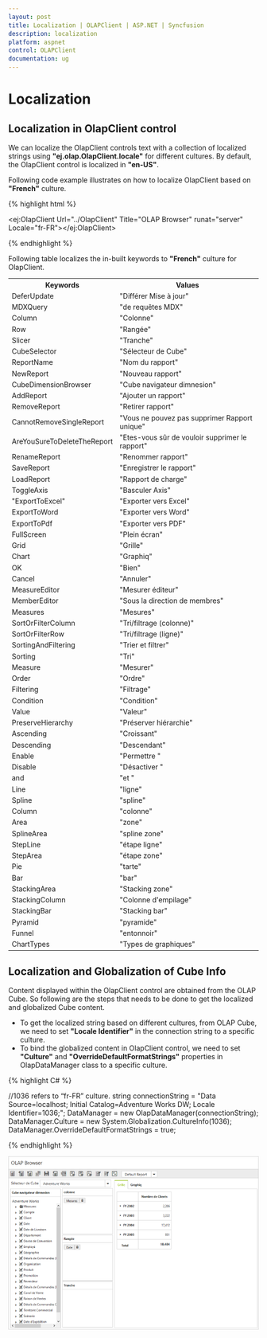 ```yaml
---
layout: post
title: Localization | OLAPClient | ASP.NET | Syncfusion
description: localization 
platform: aspnet
control: OLAPClient
documentation: ug
---
```


# Localization

## Localization in OlapClient control

We can localize the OlapClient controls text with a collection of localized strings using **"ej.olap.OlapClient.locale"** for different cultures. By default, the OlapClient control is localized in **"en-US"**.

Following code example illustrates on how to localize OlapClient based on **"French"** culture.

{% highlight html %}

<script>
    ej.olap.OlapClient.locale["fr-FR"] = {
        DeferUpdate: "Différer Mise à jour",
        MDXQuery: "de requêtes MDX",
        Column: "Colonne",
        Row: "Rangée",
        Slicer: "Tranche",
        CubeSelector: "Sélecteur de Cube",
        ReportName: "Nom du rapport",
        NewReport: "Nouveau rapport",
        CubeDimensionBrowser: "Cube navigateur dimnesion",
        AddReport: "Ajouter un rapport",
        RemoveReport: "Retirer rapport",
        CannotRemoveSingleReport: "Vous ne pouvez pas supprimer Rapport unique",
        AreYouSureToDeleteTheReport: "Etes-vous sûr de vouloir supprimer le rapport",
        RenameReport: "Renommer rapport",
        SaveReport: "Enregistrer le rapport",
        LoadReport: "Rapport de charge",
        ToggleAxis: "Basculer Axis",
        ExportToExcel: "Exporter vers Excel",
        ExportToWord: "Exporter vers Word",
        ExportToPdf: "Exporter vers Pdf",
        FullScreen: "Plein écran",
        Grid: "Grille",
        Chart: "Graphiq",
        OK: "Bien",
        Cancel: "Annuler",
        MeasureEditor: "Mesurer éditeur",
        MemberEditor: "Sous la direction de membres",
        Measures: "Mesures",
        SortOrFilterColumn: " Tri/filtrage (colonne)",
        SortOrFilterRow: "Tri/filtrage (ligne)",
        SortingAndFiltering: " Trier et filtrer",
        Sorting: " Tri",
        Measure: "Mesurer",
        Order: " Ordre",
        Filtering: " Filtrage",
        Condition: " Condition ",
        Value: " Valeur ",
        PreserveHierarchy: "Préserver hiérarchie ",
        Ascending: " Croissant ",
        Descending: " Descendant ",
        Enable: " Permettre ",
        Disable: " Désactiver ",
        and: " et ",
        Line: "ligne",
        Spline: "spline",
        Column: "colonne",
        Area: "zone",
        SplineArea: "spline zone",
        StepLine: "étape ligne",
        StepArea: "étape zone",
        Pie: "tarte",
        Bar: "bar",
        StackingArea: "Stacking zone",
        StackingColumn: "Colonne d'empilage",
        StackingBar: "Stacking bar",
        Pyramid: "pyramide",
        Funnel: "entonnoir",
        ChartTypes: "Types de graphiques"
    }
    ej.PivotGrid.locale["fr-FR"] = {
        ToolTipRow: "Rangée",
        ToolTipColumn: "Colonne",
        ToolTipValue: "Valeur"
    }
    ej.olap.OlapChart.locale["fr-FR"] = {
        Measure: "Mesure",
        Row: "Rangée",
        Column: "Colonne",
        Value: "Valeur",
        Expand: "Développer",
        Collapse: "Effondrement",
        Exit: "Quitter"
    }
</script>

<ej:OlapClient Url="../OlapClient" Title="OLAP Browser" runat="server" Locale="fr-FR"></ej:OlapClient>

{% endhighlight  %}

Following table localizes the in-built keywords to **"French"** culture for OlapClient.

<table>
<tr>
<th>
Keywords</th><th>
Values</th></tr>
<tr>
<td>
DeferUpdate</td><td>
"Différer Mise à jour"</td></tr>
<tr>
<td>
MDXQuery</td><td>
"de requêtes MDX"</td></tr>
<tr>
<td>
Column</td><td>
"Colonne"</td></tr>
<tr>
<td>
Row</td><td>
"Rangée"</td></tr>
<tr>
<td>
Slicer</td><td>
"Tranche"</td></tr>
<tr>
<td>
CubeSelector</td><td>
"Sélecteur de Cube"</td></tr>
<tr>
<td>
ReportName</td><td>
"Nom du rapport"</td></tr>
<tr>
<td>
NewReport</td><td>
"Nouveau rapport"</td></tr>
<tr>
<td>
CubeDimensionBrowser</td><td>
"Cube navigateur dimnesion"</td></tr>
<tr>
<td>
AddReport</td><td>
"Ajouter un rapport"</td></tr>
<tr>
<td>
RemoveReport</td><td>
"Retirer rapport"</td></tr>
<tr>
<td>
CannotRemoveSingleReport</td><td>
"Vous ne pouvez pas supprimer Rapport unique"</td></tr>
<tr>
<td>
AreYouSureToDeleteTheReport</td><td>
"Etes-vous sûr de vouloir supprimer le rapport"</td></tr>
<tr>
<td>
RenameReport</td><td>
"Renommer rapport"</td></tr>
<tr>
<td>
SaveReport</td><td>
"Enregistrer le rapport"</td></tr>
<tr>
<td>
LoadReport</td><td>
"Rapport de charge"</td></tr>
<tr>
<td>
ToggleAxis</td><td>
"Basculer Axis"</td></tr>
<tr>
<td>
"ExportToExcel"</td><td>
"Exporter vers Excel"</td></tr>
<tr>
<td>
ExportToWord</td><td>
"Exporter vers Word"</td></tr>
<tr>
<td>
ExportToPdf</td><td>
"Exporter vers PDF"</td></tr>
<tr>
<td>
FullScreen</td><td>
"Plein écran"</td></tr>
<tr>
<td>
Grid</td><td>
"Grille"</td></tr>
<tr>
<td>
Chart</td><td>
"Graphiq"</td></tr>
<tr>
<td>
OK</td><td>
"Bien"</td></tr>
<tr>
<td>
Cancel</td><td>
"Annuler"</td></tr>
<tr>
<td>
MeasureEditor</td><td>
"Mesurer éditeur"</td></tr>
<tr>
<td>
MemberEditor</td><td>
"Sous la direction de membres"</td></tr>
<tr>
<td>
Measures</td><td>
"Mesures"</td></tr>
<tr>
<td>
SortOrFilterColumn</td><td>
"Tri/filtrage (colonne)"</td></tr>
<tr>
<td>
SortOrFilterRow</td><td>
"Tri/filtrage (ligne)"</td></tr>
<tr>
<td>
SortingAndFiltering</td><td>
"Trier et filtrer"</td></tr>
<tr>
<td>
Sorting</td><td>
"Tri"</td></tr>
<tr>
<td>
Measure</td><td>
"Mesurer"</td></tr>
<tr>
<td>
Order</td><td>
"Ordre"</td></tr>
<tr>
<td>
Filtering</td><td>
"Filtrage"</td></tr>
<tr>
<td>
Condition</td><td>
"Condition"</td></tr>
<tr>
<td>
Value</td><td>
"Valeur"</td></tr>
<tr>
<td>
PreserveHierarchy</td><td>
"Préserver hiérarchie"</td></tr>
<tr>
<td>
Ascending</td><td>
"Croissant"</td></tr>
<tr>
<td>
Descending</td><td>
"Descendant"</td></tr>
<tr>
<td>
Enable</td><td>
"Permettre "</td></tr>
<tr>
<td>
Disable</td><td>
"Désactiver "</td></tr>
<tr>
<td>
and</td><td>
"et "</td></tr>
<tr>
<td>
Line</td><td>
"ligne"</td></tr>
<tr>
<td>
Spline</td><td>
"spline"</td></tr>
<tr>
<td>
Column</td><td>
"colonne"</td></tr>
<tr>
<td>
Area</td><td>
"zone"</td></tr>
<tr>
<td>
SplineArea</td><td>
"spline zone"</td></tr>
<tr>
<td>
StepLine</td><td>
"étape ligne"</td></tr>
<tr>
<td>
StepArea</td><td>
"étape zone"</td></tr>
<tr>
<td>
Pie</td><td>
"tarte"</td></tr>
<tr>
<td>
Bar</td><td>
"bar"</td></tr>
<tr>
<td>
StackingArea</td><td>
"Stacking zone"</td></tr>
<tr>
<td>
StackingColumn</td><td>
"Colonne d'empilage"</td></tr>
<tr>
<td>
StackingBar</td><td>
"Stacking bar"</td></tr>
<tr>
<td>
Pyramid</td><td>
"pyramide"</td></tr>
<tr>
<td>
Funnel</td><td>
"entonnoir"</td></tr>
<tr>
<td>
ChartTypes</td><td>
"Types de graphiques"</td></tr>
</table>


## Localization and Globalization of Cube Info

Content displayed within the OlapClient control are obtained from the OLAP Cube. So following are the steps that needs to be done to get the localized and globalized Cube content.
 
* To get the localized string based on different cultures, from OLAP Cube, we need to set **"Locale Identifier"** in the connection string to a specific culture. 
* To bind the globalized content in OlapClient control, we need to set **"Culture"** and **"OverrideDefaultFormatStrings"** properties in OlapDataManager class to a specific culture. 

{% highlight C# %}

//1036 refers to “fr-FR” culture.
string connectionString = "Data Source=localhost; Initial Catalog=Adventure Works DW; Locale Identifier=1036;";
DataManager = new OlapDataManager(connectionString);
DataManager.Culture = new System.Globalization.CultureInfo(1036);
DataManager.OverrideDefaultFormatStrings = true;

{% endhighlight  %}

![](Localization_images/localization.png) 

